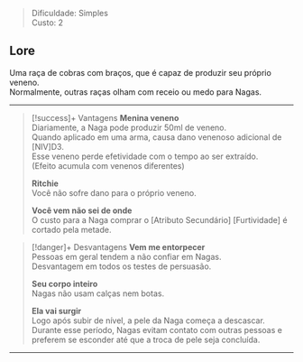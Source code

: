 > Dificuldade: Simples  
> Custo: 2  

## Lore

Uma raça de cobras com braços, que é capaz de produzir seu próprio veneno.  
Normalmente, outras raças olham com receio ou medo para Nagas.

---

> [!success]+ Vantagens
> **Menina veneno**  
> Diariamente, a Naga pode produzir 50ml de veneno.  
> Quando aplicado em uma arma, causa dano venenoso adicional de [NIV]D3.  
> Esse veneno perde efetividade com o tempo ao ser extraído.  
> (Efeito acumula com venenos diferentes)
>
> **Ritchie**  
> Você não sofre dano para o próprio veneno.
>
> **Você vem não sei de onde**  
> O custo para a Naga comprar o [Atributo Secundário] [Furtividade] é cortado pela metade.

> [!danger]+ Desvantagens
> **Vem me entorpecer**  
> Pessoas em geral tendem a não confiar em Nagas.  
> Desvantagem em todos os testes de persuasão.
>
> **Seu corpo inteiro**  
> Nagas não usam calças nem botas.
>
> **Ela vai surgir**  
> Logo após subir de nível, a pele da Naga começa a descascar.  
> Durante esse período, Nagas evitam contato com outras pessoas e preferem se esconder até que a troca de pele seja concluída.

---
